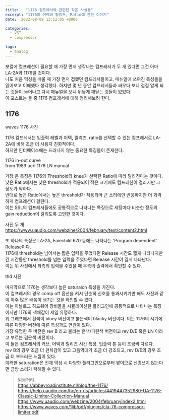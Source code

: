```yaml
---
title:   "1176 컴프레서와 관련된 작은 사실들"
excerpt: "1176의 어랙과 릴리즈, Ratio에 관한 이야기"
date:  2022-08-08 13:12:05 +0900

categories:
  - VST
  - compressor

tags:
  - analog
---
```


보컬에 컴프레션이 필요할 때 가장 먼저 생각나는 컴프레서가 두 개 있다면 그건 아마 LA-2A와 1176일 것이다.  
나도 처음 믹싱을 배울 때 가장 먼저 접했던 컴프레서들이고, 매뉴얼에 쓰여진 특성들을 읽어보고 이해했다 생각했다. 하지만 몇 년 동안 컴프레서들과 싸우다 보니 점점 알게 되는 것들이 늘어나고 다시 매뉴얼을 보니 뒤늦게 깨닫는 것들이 있었다.  
이 포스트는 둘 중 1176 컴프레서에 대해 정리해보려 한다.  

## 1176  

waves 1176 사진  

1176 컴프레서는 입출력 레벨과 어택, 릴리즈, ratio를 선택할 수 있는 컴프레서로  LA-2A에 비해 조금 더 사용자 친화적이다.  
하지만 인터페이스에는 드러나지 않는 중요한 특징들이 존재한다.  

1176 in-out curve  
from 1989 ueri 1176 LN manual  

가장 큰 특징은 1176의 Threshold와 knee가 선택한 Ratio에 따라 달라진다는 것이다.  
낮은 Ratio에서는 낮은 threshold가 적용되어 작은 크기에도 컴프레션이 걸리지만 그 정도가 약하다.   
반대로 높은 Ratio에서는 높은 threshold가 적용되어 큰 소리에만 반응하지만 더 과격하게 컴프레션이 걸린다.  
이는 SSL의 컴프레서들에도 공통적으로 나타나는 특징으로 세팅마다 비슷한 정도의 gain reduction이 걸리도록 고안한 것이다.  


사진 두 개  
<https://www.uaudio.com/webzine/2004/february/text/content2.html>

또 하나의 특징은 LA-2A, Faiechild 670 등에도 나타나는 'Program dependent' Release이다.  
1176에 threshold는 넘어서는 짧은 입력을 주었다면 Release 시간도 짧게 나타나지만 긴 시간동안 threshold를 넘는 입력을 주었다면 Release 시간이 길게 나타난다.  
이는 위 사진에서 좌측의 입력을 주었을 때 우측의 출력에서 확인할 수 있다.  


thd 사진 

마지막으로 1176는 생각보다 높은 saturaion 특성을 가진다.   
이 컴프레서의 경우 comp off 옵션을 켜서 단순히 신호를 통과시키기만 해도 사진과 같이 아주 많은 배음이 생기는 것을 확인할 수 있다.  
이는 아날로그 하드웨어 장비들을 시뮬레이션한 플러그인에 공통적으로 나타나는 특징이지만 1176의 색채감이 제일 유명하다.  
위 그래프에서 흰색이 bluey 버전이고 붉은색이 blacky 버전이다. 
이는 1176의 시기에 따른 다양한 버전에 따른 특성과도 연관이 있다.    
가장 유명한 두 버전은 rev B 라고 불리는 은색/파란색 버전이고 rev D/E 혹은 LN 이라고 부르는 검은색 버전이다.  
이 둘은 컴프레서의 커브, 어택과 릴리즈 시간 특성, 입출력 톤 등이 조금씩 다르다.  
rev B의 경우 조금 더 펀치감이 있고 고음역대가 조금 더 강조되고, rev D/E의 경우 조금 더 부드러운 느낌이 있다.  
이러한 saturation은 전체 믹싱 시 다양한 플러그인으로부터 쌓이므로 신경쓰지 않는다면 금방 소리가 탁해질 수 있다.  
    


> 읽을거리  
<https://abbeyroadinstitute.nl/blog/the-1176/>  
<https://help.uaudio.com/hc/en-us/articles/4419447352980-UA-1176-Classic-Limiter-Collection-Manual>  
<https://www.uaudio.com/webzine/2004/february/index2.html>  
<https://www.waves.com/1lib/pdf/plugins/cla-76-compressor-limiter.pdf>  

